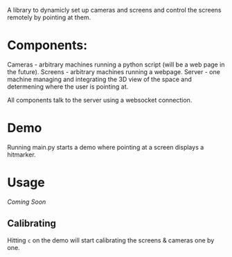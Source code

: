 A library to dynamicly set up cameras and screens and control the screens remotely by pointing at them.

# Components:
Cameras - arbitrary machines running a python script (will be a web page in the future).
Screens - arbitrary machines running a webpage.
Server - one machine managing and integrating the 3D view of the space and determening where the user is pointing at.

All components talk to the server using a websocket connection.

# Demo
Running main.py starts a demo where pointing at a screen displays a hitmarker.

# Usage
_Coming Soon_

## Calibrating
Hitting `c` on the demo will start calibrating the screens & cameras one by one.
